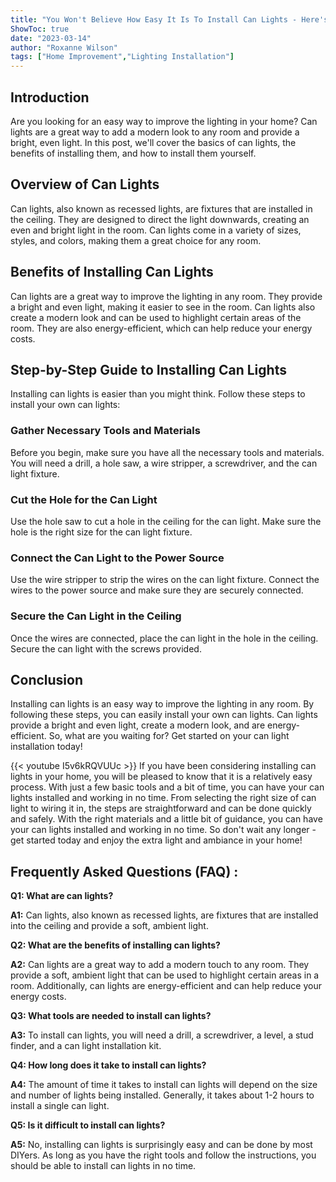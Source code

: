 ```yaml
---
title: "You Won't Believe How Easy It Is To Install Can Lights - Here's How!"
ShowToc: true 
date: "2023-03-14"
author: "Roxanne Wilson" 
tags: ["Home Improvement","Lighting Installation"]
---
```

## Introduction

Are you looking for an easy way to improve the lighting in your home? Can lights are a great way to add a modern look to any room and provide a bright, even light. In this post, we'll cover the basics of can lights, the benefits of installing them, and how to install them yourself.

## Overview of Can Lights

Can lights, also known as recessed lights, are fixtures that are installed in the ceiling. They are designed to direct the light downwards, creating an even and bright light in the room. Can lights come in a variety of sizes, styles, and colors, making them a great choice for any room.

## Benefits of Installing Can Lights

Can lights are a great way to improve the lighting in any room. They provide a bright and even light, making it easier to see in the room. Can lights also create a modern look and can be used to highlight certain areas of the room. They are also energy-efficient, which can help reduce your energy costs.

## Step-by-Step Guide to Installing Can Lights

Installing can lights is easier than you might think. Follow these steps to install your own can lights:

### Gather Necessary Tools and Materials

Before you begin, make sure you have all the necessary tools and materials. You will need a drill, a hole saw, a wire stripper, a screwdriver, and the can light fixture.

### Cut the Hole for the Can Light

Use the hole saw to cut a hole in the ceiling for the can light. Make sure the hole is the right size for the can light fixture.

### Connect the Can Light to the Power Source

Use the wire stripper to strip the wires on the can light fixture. Connect the wires to the power source and make sure they are securely connected.

### Secure the Can Light in the Ceiling

Once the wires are connected, place the can light in the hole in the ceiling. Secure the can light with the screws provided.

## Conclusion

Installing can lights is an easy way to improve the lighting in any room. By following these steps, you can easily install your own can lights. Can lights provide a bright and even light, create a modern look, and are energy-efficient. So, what are you waiting for? Get started on your can light installation today!

{{< youtube I5v6kRQVUUc >}} 
If you have been considering installing can lights in your home, you will be pleased to know that it is a relatively easy process. With just a few basic tools and a bit of time, you can have your can lights installed and working in no time. From selecting the right size of can light to wiring it in, the steps are straightforward and can be done quickly and safely. With the right materials and a little bit of guidance, you can have your can lights installed and working in no time. So don't wait any longer - get started today and enjoy the extra light and ambiance in your home!

## Frequently Asked Questions (FAQ) :
**Q1: What are can lights?**

**A1:** Can lights, also known as recessed lights, are fixtures that are installed into the ceiling and provide a soft, ambient light. 

**Q2: What are the benefits of installing can lights?**

**A2:** Can lights are a great way to add a modern touch to any room. They provide a soft, ambient light that can be used to highlight certain areas in a room. Additionally, can lights are energy-efficient and can help reduce your energy costs.

**Q3: What tools are needed to install can lights?**

**A3:** To install can lights, you will need a drill, a screwdriver, a level, a stud finder, and a can light installation kit.

**Q4: How long does it take to install can lights?**

**A4:** The amount of time it takes to install can lights will depend on the size and number of lights being installed. Generally, it takes about 1-2 hours to install a single can light. 

**Q5: Is it difficult to install can lights?**

**A5:** No, installing can lights is surprisingly easy and can be done by most DIYers. As long as you have the right tools and follow the instructions, you should be able to install can lights in no time.





